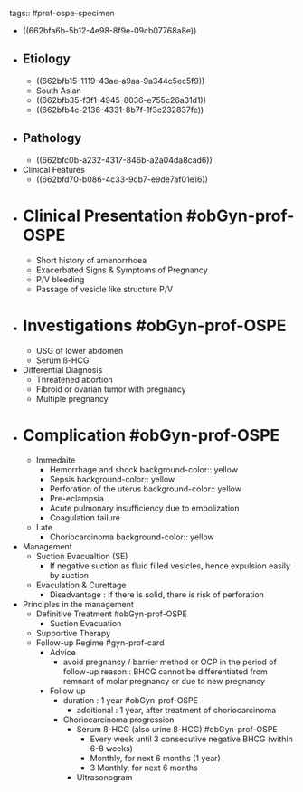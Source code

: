 tags:: #prof-ospe-specimen

- ((662bfa6b-5b12-4e98-8f9e-09cb07768a8e))
- ## Etiology
	- ((662bfb15-1119-43ae-a9aa-9a344c5ec5f9))
	- South Asian
	- ((662bfb35-f3f1-4945-8036-e755c26a31d1))
	- ((662bfb4c-2136-4331-8b7f-1f3c232837fe))
- ## Pathology
	- ((662bfc0b-a232-4317-846b-a2a04da8cad6))
- Clinical Features
	- ((662bfd70-b086-4c33-9cb7-e9de7af01e16))
- # Clinical Presentation #obGyn-prof-OSPE
	- Short history of amenorrhoea
	- Exacerbated Signs & Symptoms of Pregnancy
	- P/V bleeding
	- Passage of vesicle like structure P/V
- # Investigations #obGyn-prof-OSPE
	- USG of lower abdomen
	- Serum ß-HCG
- Differential Diagnosis
	- Threatened abortion
	- Fibroid or ovarian tumor with pregnancy
	- Multiple pregnancy
- # Complication #obGyn-prof-OSPE
	- Immedaite
		- Hemorrhage and shock
		  background-color:: yellow
		- Sepsis
		  background-color:: yellow
		- Perforation of the uterus
		  background-color:: yellow
		- Pre-eclampsia
		- Acute pulmonary insufficiency due to embolization
		- Coagulation failure
	- Late
		- Choriocarcinoma
		  background-color:: yellow
- Management
	- Suction Evacualtion (SE)
		- If negative suction as fluid filled vesicles, hence expulsion easily by suction
	- Evaculation & Curettage
		- Disadvantage : If there is solid, there is risk of perforation
- Principles in the management
	- Definitive Treatment #obGyn-prof-OSPE
		- Suction Evacuation
	- Supportive Therapy
	- Follow-up Regime #gyn-prof-card
		- Advice
			- avoid pregnancy / barrier method or OCP in the period of follow-up
			  reason:: BHCG cannot be differentiated from remnant of molar pregnancy or due to new pregnancy
		- Follow up
			- duration : 1 year #obGyn-prof-OSPE
				- additional : 1 year, after treatment of choriocarcinoma
			- Choriocarcinoma progression
				- Serum ß-HCG (also urine ß-HCG)  #obGyn-prof-OSPE
					- Every week until 3 consecutive negative BHCG (within 6-8 weeks)
					- Monthly, for next 6 months (1 year)
					- 3 Monthly, for next 6 months
				- Ultrasonogram